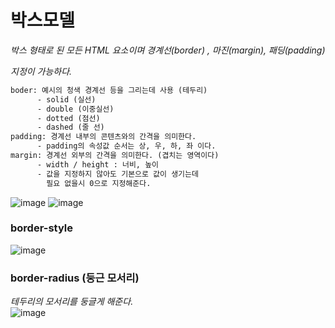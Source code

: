 # 박스모델


*박스 형태로 된 모든 HTML 요소이며 경계선(border) , 마진(margin), 패딩(padding)*

*지정이 가능하다.*

```html
boder: 예시의 청색 경계선 등을 그리는데 사용 (테두리)
      - solid (실선)
      - double (이중실선)
      - dotted (점선)
      - dashed (줄 선)
padding: 경계선 내부의 콘텐츠와의 간격을 의미한다.
      - padding의 속성값 순서는 상, 우, 하, 좌 이다.
margin: 경계선 외부의 간격을 의미한다. (겹치는 영역이다)
      - width / height : 너비, 높이
      - 값을 지정하지 않아도 기본으로 값이 생기는데 
        필요 없을시 0으로 지정해준다.
```
![image](https://user-images.githubusercontent.com/88135939/183874912-ba3a50a9-2d38-431e-9f45-2635411b534e.png)
![image](https://user-images.githubusercontent.com/88135939/183874981-938cb136-6397-40e1-8c61-9bfb0c4eb3bf.png)

### border-style  
![image](https://user-images.githubusercontent.com/88135939/184112989-73fbcda6-1c95-4480-b07b-4ba54fb04efc.png)
  
  
### border-radius (둥근 모서리)  
*테두리의 모서리를 둥글게 해준다.*  
![image](https://user-images.githubusercontent.com/88135939/184113062-cc437673-c978-4e5b-9cb3-b918bd1edad8.png)
